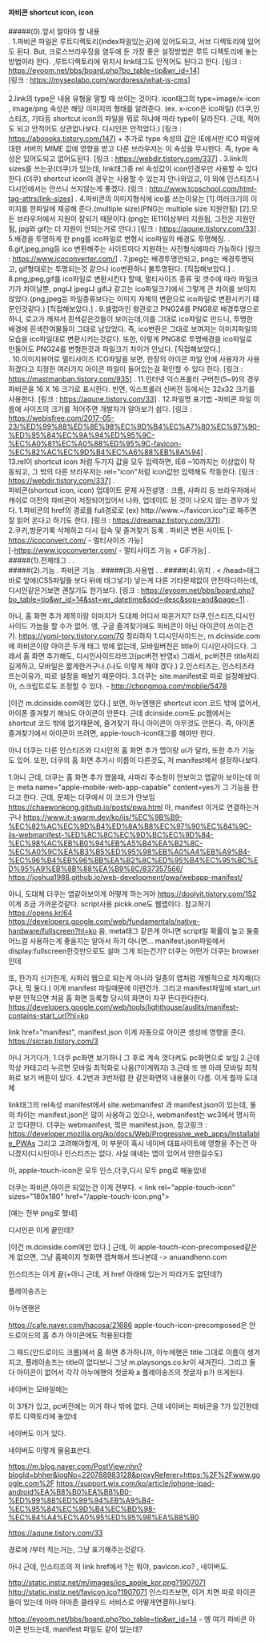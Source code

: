#### 파비콘 shortcut icon, icon

#####(0).앞서 알아야 할 내용  
.
	1.파비콘 파일은 루트디렉토리(index파일있는곳)에 있어도되고, 서브 디렉토리에 있어도 된다.
	But, 크로스브라우징을 염두에 둔 가장 좋은 설정방법은 루트 디렉토리에 놓는방법이라 한다. 
	,루트디렉토리에 위치시 link태그도 안적어도 된다고 한다.
	[링크 : https://eyoom.net/bbs/board.php?bo_table=tip&wr_id=14]  
	[링크 : https://myseolabo.com/wordpress/what-is-cms]    
.    
	2.link의 type은 내용 유형을 말할 때 쓰이는 것이다. icon태그의 type=image/x-icon , image/png 속성은 해당 이미지의 형태를 알려준다. (ex. x-icon은 ico파일)
	(더쿠,인스티즈, 기타등 shortcut icon의 파일을 뭐로 하냐에 따라 type이 달라진다. 근데, 적어도 되고 안적어도 상관없나보다. 디시인은 안적었다.)
    [링크 : https://aboooks.tistory.com/147]
    +
    추가로
    type 속성의 값은 IE에서만 ICO 파일에 대한 서버의 MIME 값에 영향을 받고 다른 브라우저는 이 속성을 무시한다.
    즉, type 속성은 있어도되고 없어도된다.
    [링크 : https://webdir.tistory.com/337]
.
    3.link의 sizes를 쓰는곳(더쿠)가 있는데, link태그중 rel 속성값이 icon인경우만 사용할 수 있다한다.(더쿠)
    shortcut icon의 경우는 사용할 수 있는지 안나와있고, 이 외에 인스티즈나 디시인에서는 안쓰니 쓰지않는게 좋겠다.
    [링크 : http://www.tcpschool.com/html-tag-attrs/link-sizes]
.
    4.파비콘의 이미지형식에 ico를 쓰는이유는
        [1].여러크기의 이미지를 한파일에 제공해 준다.(multiple size)(PNG는 multiple size 지원안됨)
        [2].모든 브라우저에서 지원이 잘되기 때문이다.(png는 IE11이상부터 지원됨, 그전은 지원안됨, jpg와 gif는 더 지원이 안되는거로 안다.)
        [링크 : https://aqune.tistory.com/33]
.
    5.배경을 투명하게 한 png를 ico파일로 변형시 ico파일의 배경도 투명해짐.
.
    6.gif,jpeg,png등 ico 변환해주는 사이트마다 지원하는 사진형식에따라 가능하다
    [링크 : https://www.icoconverter.com/]
.
    7.jpeg는 배경투명안되고, png는 배경투명되고, gif형태로는 투명되는것 같으나 ico변환하니 불투명된다.
    [직접해보았다.] 
.      
    8.png,jpeg,gif를 ico파일로 변환시킨다 할때, 멀티사이즈 종류 및 갯수에 따라 파일크기가 차이날뿐, png냐 jpeg냐 gif냐
    같고는 ico파일크기에서 그렇게 큰 차이를 보이지 않았다.(png,jpeg등 파일종류보다는 이미지 자체의 변환으로 ico파일로 변환시키기 떄문인것같다.)
    [직접해보았다.]
.
    9.셀럽마인 왕관로고 PNG24를 PNG8로 배경투명으로 하니, 로고가 깨져서 흰색같은것들이 보이는데,이를 그대로 ico파일로
    만드니, 투명한 배경에 흰색잔여물들이 그대로 남았었다. 즉, ico변환은 그대로 보여지는 이미지파일의 모습을 ico파일대로
    변환시키는것같다. 또한, 이렇게 PNG8로 투명배경을 ico파일로 만들어도 PNG24를 변형한것과 파일크기 차이가 안났다.
    [직접해보았다.]    
.
    10.이미지뷰어로 멀티사이즈 ICO파일을 보면, 한장의 아이콘 파일 안에 사용자가 사용하겠다고 지정한 여러가지 아이콘 파일이 들어있는걸 확인할 수 있다 한다.
    [링크 : https://mastmanban.tistory.com/935]
.
    11.인터넷 익스프롤러 구버전(5~9)의 경우 파비콘을 16 X 16 크기로 표시한다. 반면, 익스프롤러 신버전 등에서는 32x32 크기를 사용한다.
    [링크 : https://aqune.tistory.com/33]
.
    12.파일명 표기법
        -파비콘 파일 이름에 사이즈의 크기를 적어주면 개발자가 알아보기 쉽다.
        [링크 : https://webisfree.com/2017-05-23/%ED%99%88%ED%8E%98%EC%9D%B4%EC%A7%80%EC%97%90-%ED%95%84%EC%9A%94%ED%95%9C-%EC%A0%81%EC%A0%88%ED%95%9C-favicon-%EC%82%AC%EC%9D%B4%EC%A6%88%EB%8A%94]
.  
    13.rel이 shortcut icon 처럼 두가지 값을 모두 입력하면, IE6 ~10까지는 이상없이 작동되고, 그 밖의 다른 브라우저는
    rel="icon"처럼 icon값만 입력해도 작동한다.
    [링크 : https://webdir.tistory.com/337]
.      
    파비콘(shortcut icon, icon) 업데이트 문제
        사전설명 : 크롬, 사파리 등 브라우저에서 캐쉬로 이전의 파비콘이 저장되어있어서 나와, 업데이트 된 것이 나오지 않는 경우가 있다.
        1.파비콘의 href의 경로를 full경로로 (ex) http://www.~/favicon.ico")로 해주면 잘 읽어 온다고 하기도 한다.
        [링크 : https://dreamaz.tistory.com/371]
.        
        2.쿠키,방문기록 삭제하고 다시 접속 및 즐겨찾기 등록
.
    파비콘 변환 사이트
        [-https://icoconvert.com/ - 멀티사이즈 가능]    
        [-https://www.icoconverter.com/ - 멀티사이즈 가능 + GIF가능]
.        
#####(1).전체태그
.
	<link rel="shortcut icon" type="~" href="~">
.    
#####(2).기능
.
    파비콘 기능
.
#####(3).사용법
.
	<link rel="shortcut icon" type="~" href="~">
.
#####(4).위치
.
	< /head>태그 바로 앞에(CSS파일들 보다 뒤에 태그넣기) 넣는게 다른 기타문제없이 안전하다하는데, 디시인같은거보면 괜찮기도 한가보다.
	[링크 : https://eyoom.net/bbs/board.php?bo_table=tip&wr_id=14&sst=wr_datetime&sod=desc&sop=and&page=1]
.











아니, 홈 화면 추가 제목이랑 이미지가 도대체 어디서 따온거지? 더쿠,인스티즈,디시인사이드 가늠을 할 수가 없어.
엥, 구글 즐겨찾기에도 파비콘이 아닌 아이콘이 쓰이는건가. https://yomi-tory.tistory.com/70
정리하자
1.디시인사이드는, m.dcinside.com에 파비콘이랑 아이콘 두개 태그 밖에 없는데,
    모바일버전은 title이 디시인사이드다. 그래서 홈 화면 추가해도, 디시인사이드라뜨고(pc버전 반영x)
    그래서, pc버전은 title저리 길게하고, 모바일은 짧게한거구나.(나도 이렇게 해야 겠다.)
2.인스티즈는, 인스티즈라 뜨는이유가, 따로 설정을 해놨기 때문이다.
3.더쿠는 site.manifest로 따로 설정해놨다.    
아, 스크립트로도 조정할 수 있다. - http://chongmoa.com/mobile/5478


<link rel="shortcut icon" href="https://nstatic.dcinside.com/dc/w/images/logo_icon.ico">
    [이건 m.dcinside.com에만 있다.] <link rel="apple-touch-icon-precomposed" href="https://nstatic.dcinside.com/dc/m/img/dcinside_icon.png">
    보면, 아누엔헨은 shortcut icon 코드 밖에 없어서, 아이폰 즐겨찾기 해놔도 아이콘이 안뜬다.
    근데 dcinside.com도 pc웹에서는 shortcut 코드 밖에 없기때문에, 즐겨찾기 하니 아이콘이 아무것도 안뜬다. 즉,
    아이폰 즐겨찾기에서 아이콘이 뜨려면, apple-touch-icon태그를 해야만 한다.


아니 더쿠는 다른 인스티즈와 디시인의 홈 화면 추가 앱이랑 ui가 달라, 또한 추가 기능도 있어.
또한, 더쿠의 홈 화면 추가시 이름이 다른것도, 저 manifest에서 설정하나보다.


1.아니 근데, 더쿠는 홈 화면 추가 했을때, 사파리 주소창이 안보이고 앱같아 보이는데
이는 meta name="apple-mobile-web-app-capable" content=yes가 그 기능을 한다고 한다.
근데, 문제는 더쿠에서 이 코드가 안보임
https://chaewonkong.github.io/posts/pwa.html
아, manifest 이거로 연결하는거구나
https://www.it-swarm.dev/ko/iis/%EC%9B%B9-%EC%82%AC%EC%9D%B4%ED%8A%B8%EC%97%90%EC%84%9C-iis-webmanifest-%ED%8C%8C%EC%9D%BC%EC%9D%84-%EC%98%AC%EB%B0%94%EB%A5%B4%EA%B2%8C-%EC%A0%9C%EA%B3%B5%ED%95%98%EB%A0%A4%EB%A9%B4-%EC%96%B4%EB%96%BB%EA%B2%8C%ED%95%B4%EC%95%BC%ED%95%A9%EB%8B%88%EA%B9%8C/837357566/
https://joshua1988.github.io/web-development/pwa/webapp-manifest/

아니, 도대체 더쿠는 앱같아보이게 어떻게 하는거야
https://doolyit.tistory.com/152 이게 조금 가까운것같다. script사용
pickk.one도 웹앱이다. 참고하기
https://opens.kr/64
https://developers.google.com/web/fundamentals/native-hardware/fullscreen?hl=ko
음, meta태그 같은게 아니면 script일 확률이 높고 둘중 어느걸 사용하는게 좋을지는 알아서 하기
아니면...
manifest.json파일에서 display:fullscreen한것만으로도 설마 그게 되는건가? 더쿠는 어떤가
더쿠는 browser인데


또, 한가지 신기한게, 사파리 웹으로 되는게 아니라 일종의 앱처럼 개별적으로 차지해(더쿠나, 핔 둘다.)
이게 manifest 파일때문에 이런건가. 그리고 manifest파일에 start_url 부분 안적으면
처음 홈 화면 등록할 당시의 화면이 자꾸 뜬다한다한다.
https://developers.google.com/web/tools/lighthouse/audits/manifest-contains-start_url?hl=ko


link href="manifest", manifest.json 이게 자동으로
아이콘 생성에 영향을 준다.
https://sicrap.tistory.com/3


아니 거기다가,
1.더쿠 pc화면 보기하니 그 후로 계속 껏다켜도 pc화면으로 보임
2.근데 막상 카테고리 누르면 모바일 최적화로 나옴(?이게뭐지)
3.근데 또 맨 아래 모바일 최적화로 보기 버튼이 있다.
4.2번과 3번처럼 한 같은화면의 내용물이 다름. 이게 뭘까 도대체

link태그의 rel속성 manifest에서
site.webmanifest 과 manifest.json이 있는데, 둘의 차이는 
manifest.json은 많이 사용하고 있으나, webmanifest는 wc3에서 명시하고 있다한다.
더쿠는 webmanifest, 핔은 manifest.json,
참고링크 : https://developer.mozilla.org/ko/docs/Web/Progressive_web_apps/Installable_PWAs
그리고 고려해야할게, 이 부분이 혹시 네이버 대표사이트에 영향을 주는건 아니겠지(디시인이나 인스티즈는 없다. 사실 얘네는 앱이 있어서 안한걸수도)



아, apple-touch-icon은 모두 인스,더쿠,디시 모두 png로 해놓았네

더쿠는 파비콘,아이콘 되있는건 이게 전부다.
< link rel="apple-touch-icon" sizes="180x180" href="/apple-touch-icon.png">
<link rel="icon" type="image/png" sizes="32x32" href="/favicon-32x32.png">
<link rel="icon" type="image/png" sizes="16x16" href="/favicon-16x16.png">
<link rel="manifest" href="/site.webmanifest">
[얘는 전부 png로 했네]

디시인은 이게 끝인데?
<link rel="shortcut icon" href="https://nstatic.dcinside.com/dc/w/images/logo_icon.ico">
[이건 m.dcinside.com에만 있다.] <link rel="apple-touch-icon-precomposed" href="https://nstatic.dcinside.com/dc/m/img/dcinside_icon.png">
근데, 이 apple-touch-icon-precomposed같은게 없으면, 그냥 홈페이지 첫화면 캡쳐해서 뜨나본데 -> anuandhenn.com

인스티즈는 이게 끝(+아니 근데, 저 href 아래에 있는거 따라가도 없던데?)
<link href="//static.instiz.net/favicon.ico?1907071" rel="shortcut icon" type="image/x-icon">
<link href="//static.instiz.net/m/images/ico_android_kor.png?1907071" rel="apple-touch-icon-precomposed">
<meta name="google-play-app" content="app-id=net.instiz.www.instiz">
<meta name="apple-itunes-app" content="app-id=1218109903">
<meta name="apple-mobile-web-app-title" content="인스티즈">

플레이송즈는
<link rel="icon" type="image/png" href="/fa_ps.png">

아누엔핸은
<link rel="shortcut icon" href="/web/upload/favicon_20200216214949.ico">

https://cafe.naver.com/hacosa/21686
apple-touch-icon-precomposed은 안드로이드의 홈 추가 아이콘에도 적용된다함


그 패드(안드로이드 크롬)에서 홈 화면 추가하니까, 아누에핸은 title 그대로 이름이 생겨지고, 플레이송즈는
title이 없다보니 그냥 m.playsongs.co.kr이 새겨진다. 그리고 둘다 아이콘이 없어서 각각 아누에핸의 첫글짜 a
플레이송즈의 첫글자 p가 뜨게된다.


네이버는
모바일에는
<link rel="apple-touch-icon-precomposed" href="https://s.pstatic.net/static/www/mobile/edit/2019/0520/mobile_ios_iphone_120120.png">
<link rel="apple-touch-icon-precomposed" sizes="180x180" href="https://s.pstatic.net/static/www/mobile/edit/2019/0520/mobile_ios_iphone_180180.png">
<link rel="shortcut icon" type="image/x-icon" href="/favicon.ico?7"> 이 3개가 있고,
pc버전에는
<link rel="shortcut icon" type="image/x-icon" href="/favicon.ico?7">
이거 하나 밖에 없다.
근데 네이버는 파비콘을 ?가 있긴한데 루트 디렉토리에 놓았네

네이버도 이거 있다. <meta name="apple-mobile-web-app-title" content="NAVER">

네이버도 <link rel="shortcut icon" type="image/x-icon" href="/favicon.ico?1"> 이렇게 물음표쓴다.

https://m.blog.naver.com/PostView.nhn?blogId=bhher&logNo=220788983128&proxyReferer=https:%2F%2Fwww.google.com%2F
https://support.wix.com/ko/article/iphone-ipad-android%EA%B8%B0%EA%B8%B0-%ED%99%88%ED%99%94%EB%A9%B4-%EC%95%84%EC%9D%B4%EC%BD%98-%EC%84%A4%EC%A0%95%ED%95%98%EA%B8%B0

https://aqune.tistory.com/33



경로에 /부터 적는거는, 그냥 표기해주는것같다.



아니 근데, 인스티즈의 저 link href에서 ?는 뭐야, pavicon.ico? , 네이버도.



http://static.instiz.net/m/images/ico_apple_kor.png?1907071
http://static.instiz.net/favicon.ico?1907071
인스티즈보면, 이거 치면 따로 아이콘들이 있는데 아마 아마존 클라우드 서비스로 어떻게연결하나보다.







https://eyoom.net/bbs/board.php?bo_table=tip&wr_id=14 - 엥 여기 파비콘 아이콘 만드는데, manifest 파일도 같이 있는데?